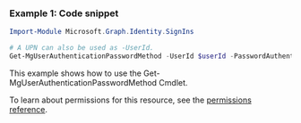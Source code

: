 ### Example 1: Code snippet

```powershellImport-Module Microsoft.Graph.Identity.SignIns

# A UPN can also be used as -UserId.
Get-MgUserAuthenticationPasswordMethod -UserId $userId -PasswordAuthenticationMethodId $passwordAuthenticationMethodId
```
This example shows how to use the Get-MgUserAuthenticationPasswordMethod Cmdlet.
To learn about permissions for this resource, see the [permissions reference](/graph/permissions-reference).

